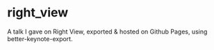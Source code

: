 # right_view
A talk I gave on Right View, exported &amp; hosted on Github Pages, using better-keynote-export.
